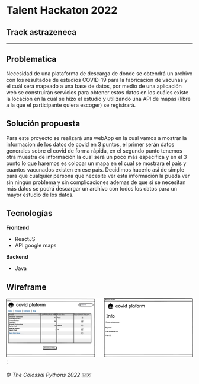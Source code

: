 # Talent Hackaton 2022 
## Track astrazeneca
____

## Problematica

Necesidad de una plataforma de descarga de donde se obtendrá un archivo con los resultados de estudios COVID-19 para la fabricación de vacunas y el cuál será mapeado a una base de datos, por medio de una aplicación web se construirán servicios para obtener estos datos en los cuáles existe la locación en la cual se hizo el estudio y utilizando una API de mapas (libre a la que el participante quiera escoger) se registrará.

## Solución propuesta

Para este proyecto se realizará una webApp en la cual vamos a mostrar la informacion de los datos de covid en 3 puntos, el primer serán datos generales sobre el covid de forma rápida, en el segundo punto tenemos otra muestra de información la cual será un poco más específica y en el 3 punto lo que haremos es colocar un mapa en el cual se mostrara el país y cuantos vacunados existen en ese país. 
Decidimos hacerlo así de simple para que cualquier persona que necesite ver esta información la pueda ver sin ningún problema y sin complicaciones ademas de que si se necesitan más datos se podrá descargar un archivo con todos los datos para un mayor estudio de los datos. 


## Tecnologías 

**Frontend**
- ReactJS
- API google maps

**Backend**
- Java



## Wireframe
![wireframe-1](New%20Wireframe%201.png);


###### © The Colossal Pythons 2022 :mexico:
